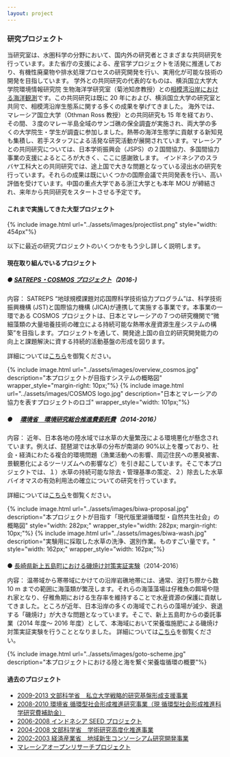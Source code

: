 ```yaml
---
layout: project
---
```


### 研究プロジェクト

当研究室は、水圏科学の分野において、国内外の研究者とさまざまな共同研究を行っています。また省庁の支援による、産官学プロジェクトを活発に推進しており、有機性廃棄物や排水処理プロセスの研究開発を行い、実用化が可能な技術の開発を目指しています。
学外との共同研究の代表的なものは、横浜国立大学大学院環境情報研究院 生物海洋学研究室（菊池知彦教授）との[相模湾沿岸における海洋観測](./studies/study-ocean.html#manazuru)です。この共同研究は既に 20 年におよび、横浜国立大学の研究室と共同で、相模湾沿岸生態系に関する多くの成果を挙げてきました。
海外では、マレーシア国立大学（Othman Ross 教授）との共同研究も 15 年を経ており、その間、３度のマレー半島全域のサンゴ礁の保全調査が実施され、両大学の多くの大学院生・学生が調査に参加しました。熱帯の海洋生態学に貢献する新知見も集積し、若手スタッフによる活発な研究活動が展開されています。マレーシアとの共同研究については、日本学術振興会（JSPS）の２国間協力、多国間協力事業の支援によるところが大きく、ここに感謝致します。
インドネシアのスラバヤ工科大との共同研究では、途上国で大きな問題となっている浸出水の研究を行っています。それらの成果は既にいくつかの国際会議で共同発表を行い、高い評価を受けています。中国の重点大学である浙江大学とも本年 MOU が締結され、来年から共同研究をスタートさせる予定です。

#### これまで実施してきた大型プロジェクト

{% include image.html url="../assets/images/projectlist.png" style="width: 454px"%}

以下に最近の研究プロジェクトのいくつかをもう少し詳しく説明します。

#### 現在取り組んでいるプロジェクト

##### ● [SATREPS・COSMOS プロジェクト](http://cosmos-satreps.org/)（2016-)

内容：
SATREPS “地球規模課題対応国際科学技術協力プログラム”は、科学技術振興機構 (JST)と国際協力機構 (JICA)が連携して実施する事業です。本事業の一環である COSMOS プロジェクトは、日本とマレーシアの７つの研究機関で“微細藻類の大量培養技術の確立による持続可能な熱帯水産資源生産システムの構築”を目指します。プロジェクトを通して、開発途上国の自立的研究開発能力の向上と課題解決に資する持続的活動基盤の形成を図ります。

詳細については[こちら](http://cosmos-satreps.org/)を御覧ください。

<div style="display: flex; flex-wrap: wrap; justify-content: center; margin-bottom: 20px;">
{% include image.html url="../assets/images/overview_cosmos.jpg" description="本プロジェクトが目指すシステムの概略図" wrapper_style="margin-right: 10px;"%}
{% include image.html url="../assets/images/COSMOS logo.jpg" description="日本とマレーシアの協力を表すプロジェクトのロゴ" wrapper_style="width: 101px;"%}
</div>

##### ● 　[環境省　環境研究総合推進費委託費](./project-biwa.html)（2014-2016）

内容：
近年、日本各地の陸水域では水草の大量繁茂による環境悪化が懸念されています。例えば、琵琶湖では水草の分布が南湖の 90%以上を覆っており、社会・経済にわたる複合的環境問題（漁業活動への影響、周辺住民への悪臭被害、景観悪化によるツーリズムへの影響など）を引き起こしています。そこで本プロジェクトでは、１）水草の持続可能な除去・管理基準の策定、２）除去した水草バイオマスの有効利用法の確立についての研究を行っています。

詳細については[こちら](./project-biwa.html)を御覧ください。

<div style="display: flex; flex-wrap: wrap; justify-content: center; margin-bottom: 20px;">
{% include image.html url="../assets/images/biwa-proposal.jpg" description="本プロジェクトが目指す「現代版里湖循環型・自然共生社会」の概略図" style="width: 282px;" wrapper_style="width: 282px; margin-right: 10px;"%}
{% include image.html url="../assets/images/biwa-wash.jpg" description="実験用に採取した水草の洗浄、選別作業。ものすごい量です。" style="width: 162px;" wrapper_style="width: 162px;"%}
</div>

● [長崎県新上五島町における磯焼け対策実証実験](./project-goto.html)（2014-2016）

内容：
温帯域から寒帯域にかけての沿岸岩礁地帯には、通常、波打ち際から数 10 m までの範囲に海藻類が繁茂します。それらの海藻藻場は仔稚魚の餌場や隠れ家となり、仔稚魚期における生存率を維持することで水産資源の保護に貢献してきました。ところが近年、日本沿岸の多くの海域でこれらの藻場が減少、衰退する「磯焼け」が大きな問題となっています。そこで、新上五島町からの委託事業（2014 年度～ 2016 年度）として、本海域において栄養塩施肥による磯焼け対策実証実験を行うこととなりました。
詳細については[こちら](./project-goto.html)を御覧ください。

{% include image.html url="../assets/images/goto-scheme.jpg" description="本プロジェクトにおける陸と海を繋ぐ栄養塩循環の概要"%}

#### 過去のプロジェクト

- [2009-2013 文部科学省　私立大学戦略的研究基盤形成支援事業](./pastprojects.html#pp_2009-2013)
- [2008-2010 環境省 循環型社会形成推進研究事業（現 循環型社会形成推進科学研究費補助金）](./pastprojects.html#pp_2008-2010)
- [2006-2008 インドネシア SEED プロジェクト](./pastprojects.html#pp_2006-2008)
- [2004-2008 文部科学省　学術研究高度化推進事業](./pastprojects.html#pp_2004-2008)
- [2002-2003 経済産業省　地域新生コンソーシアム研究開発事業](./pastprojects.html#pp_2002-2003)
- [マレーシアオープンリサーチプロジェクト](./pastprojects.html#pp_Malaysia)
